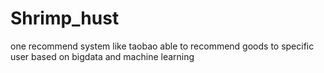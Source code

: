 # Shrimp_hust
one recommend system like taobao able to recommend goods to specific user based on bigdata and machine learning
